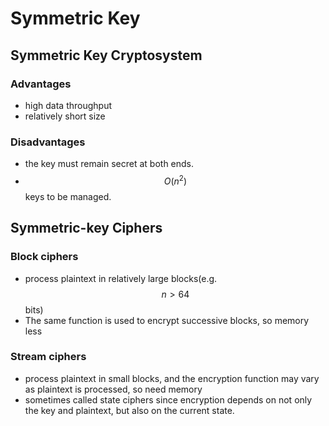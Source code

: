 # Symmetric Key

## Symmetric Key Cryptosystem

### Advantages

* high data throughput
* relatively short size 

### Disadvantages

* the key must remain secret at both ends.
* $$O(n^2)$$ keys to be managed.

## Symmetric-key Ciphers

### Block ciphers

* process plaintext in relatively large blocks\(e.g. $$n>64$$bits\)
* The same function is used to encrypt successive blocks, so memory less

### Stream ciphers

* process plaintext in small blocks, and the encryption function may vary as plaintext is processed, so need memory
* sometimes called state ciphers since encryption depends on not only the key and plaintext, but also on the current state.

